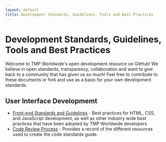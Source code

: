 ```yaml
---
layout: default
title: Development Standards, Guidelines, Tools and Best Practices
---
```


# Development Standards, Guidelines, Tools and Best Practices

Welcome to TMP Worldwide's open development resource on GitHub! We believe in open standards, transparency, collaboration and want to give back to a community that has given us so much! Feel free to contribute to these documents or fork and use as a basis for your own development standards.

## User Interface Developmemt

* [Front-end Standards and Guidelines](uid/code-standards/) - Best practices for HTML, CSS, and JavaScript development, as well as other industry wide best practices that have been adopted by TMP Worldwide developers
* [Code Review Process](uid/code-review/) - Provides a record of the different resources used to create the code standards guide.